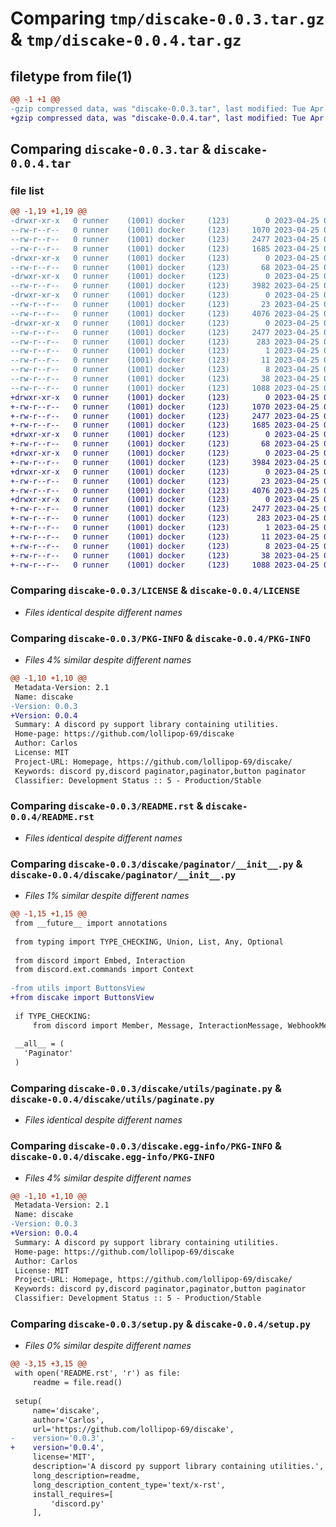 # Comparing `tmp/discake-0.0.3.tar.gz` & `tmp/discake-0.0.4.tar.gz`

## filetype from file(1)

```diff
@@ -1 +1 @@
-gzip compressed data, was "discake-0.0.3.tar", last modified: Tue Apr 25 08:22:29 2023, max compression
+gzip compressed data, was "discake-0.0.4.tar", last modified: Tue Apr 25 08:29:37 2023, max compression
```

## Comparing `discake-0.0.3.tar` & `discake-0.0.4.tar`

### file list

```diff
@@ -1,19 +1,19 @@
-drwxr-xr-x   0 runner    (1001) docker     (123)        0 2023-04-25 08:22:29.496448 discake-0.0.3/
--rw-r--r--   0 runner    (1001) docker     (123)     1070 2023-04-25 08:22:16.000000 discake-0.0.3/LICENSE
--rw-r--r--   0 runner    (1001) docker     (123)     2477 2023-04-25 08:22:29.496448 discake-0.0.3/PKG-INFO
--rw-r--r--   0 runner    (1001) docker     (123)     1685 2023-04-25 08:22:16.000000 discake-0.0.3/README.rst
-drwxr-xr-x   0 runner    (1001) docker     (123)        0 2023-04-25 08:22:29.496448 discake-0.0.3/discake/
--rw-r--r--   0 runner    (1001) docker     (123)       68 2023-04-25 08:22:16.000000 discake-0.0.3/discake/__init__.py
-drwxr-xr-x   0 runner    (1001) docker     (123)        0 2023-04-25 08:22:29.496448 discake-0.0.3/discake/paginator/
--rw-r--r--   0 runner    (1001) docker     (123)     3982 2023-04-25 08:22:16.000000 discake-0.0.3/discake/paginator/__init__.py
-drwxr-xr-x   0 runner    (1001) docker     (123)        0 2023-04-25 08:22:29.496448 discake-0.0.3/discake/utils/
--rw-r--r--   0 runner    (1001) docker     (123)       23 2023-04-25 08:22:16.000000 discake-0.0.3/discake/utils/__init__.py
--rw-r--r--   0 runner    (1001) docker     (123)     4076 2023-04-25 08:22:16.000000 discake-0.0.3/discake/utils/paginate.py
-drwxr-xr-x   0 runner    (1001) docker     (123)        0 2023-04-25 08:22:29.496448 discake-0.0.3/discake.egg-info/
--rw-r--r--   0 runner    (1001) docker     (123)     2477 2023-04-25 08:22:29.000000 discake-0.0.3/discake.egg-info/PKG-INFO
--rw-r--r--   0 runner    (1001) docker     (123)      283 2023-04-25 08:22:29.000000 discake-0.0.3/discake.egg-info/SOURCES.txt
--rw-r--r--   0 runner    (1001) docker     (123)        1 2023-04-25 08:22:29.000000 discake-0.0.3/discake.egg-info/dependency_links.txt
--rw-r--r--   0 runner    (1001) docker     (123)       11 2023-04-25 08:22:29.000000 discake-0.0.3/discake.egg-info/requires.txt
--rw-r--r--   0 runner    (1001) docker     (123)        8 2023-04-25 08:22:29.000000 discake-0.0.3/discake.egg-info/top_level.txt
--rw-r--r--   0 runner    (1001) docker     (123)       38 2023-04-25 08:22:29.496448 discake-0.0.3/setup.cfg
--rw-r--r--   0 runner    (1001) docker     (123)     1088 2023-04-25 08:22:16.000000 discake-0.0.3/setup.py
+drwxr-xr-x   0 runner    (1001) docker     (123)        0 2023-04-25 08:29:37.752896 discake-0.0.4/
+-rw-r--r--   0 runner    (1001) docker     (123)     1070 2023-04-25 08:29:22.000000 discake-0.0.4/LICENSE
+-rw-r--r--   0 runner    (1001) docker     (123)     2477 2023-04-25 08:29:37.752896 discake-0.0.4/PKG-INFO
+-rw-r--r--   0 runner    (1001) docker     (123)     1685 2023-04-25 08:29:22.000000 discake-0.0.4/README.rst
+drwxr-xr-x   0 runner    (1001) docker     (123)        0 2023-04-25 08:29:37.752896 discake-0.0.4/discake/
+-rw-r--r--   0 runner    (1001) docker     (123)       68 2023-04-25 08:29:22.000000 discake-0.0.4/discake/__init__.py
+drwxr-xr-x   0 runner    (1001) docker     (123)        0 2023-04-25 08:29:37.752896 discake-0.0.4/discake/paginator/
+-rw-r--r--   0 runner    (1001) docker     (123)     3984 2023-04-25 08:29:22.000000 discake-0.0.4/discake/paginator/__init__.py
+drwxr-xr-x   0 runner    (1001) docker     (123)        0 2023-04-25 08:29:37.752896 discake-0.0.4/discake/utils/
+-rw-r--r--   0 runner    (1001) docker     (123)       23 2023-04-25 08:29:22.000000 discake-0.0.4/discake/utils/__init__.py
+-rw-r--r--   0 runner    (1001) docker     (123)     4076 2023-04-25 08:29:22.000000 discake-0.0.4/discake/utils/paginate.py
+drwxr-xr-x   0 runner    (1001) docker     (123)        0 2023-04-25 08:29:37.752896 discake-0.0.4/discake.egg-info/
+-rw-r--r--   0 runner    (1001) docker     (123)     2477 2023-04-25 08:29:37.000000 discake-0.0.4/discake.egg-info/PKG-INFO
+-rw-r--r--   0 runner    (1001) docker     (123)      283 2023-04-25 08:29:37.000000 discake-0.0.4/discake.egg-info/SOURCES.txt
+-rw-r--r--   0 runner    (1001) docker     (123)        1 2023-04-25 08:29:37.000000 discake-0.0.4/discake.egg-info/dependency_links.txt
+-rw-r--r--   0 runner    (1001) docker     (123)       11 2023-04-25 08:29:37.000000 discake-0.0.4/discake.egg-info/requires.txt
+-rw-r--r--   0 runner    (1001) docker     (123)        8 2023-04-25 08:29:37.000000 discake-0.0.4/discake.egg-info/top_level.txt
+-rw-r--r--   0 runner    (1001) docker     (123)       38 2023-04-25 08:29:37.752896 discake-0.0.4/setup.cfg
+-rw-r--r--   0 runner    (1001) docker     (123)     1088 2023-04-25 08:29:22.000000 discake-0.0.4/setup.py
```

### Comparing `discake-0.0.3/LICENSE` & `discake-0.0.4/LICENSE`

 * *Files identical despite different names*

### Comparing `discake-0.0.3/PKG-INFO` & `discake-0.0.4/PKG-INFO`

 * *Files 4% similar despite different names*

```diff
@@ -1,10 +1,10 @@
 Metadata-Version: 2.1
 Name: discake
-Version: 0.0.3
+Version: 0.0.4
 Summary: A discord py support library containing utilities.
 Home-page: https://github.com/lollipop-69/discake
 Author: Carlos
 License: MIT
 Project-URL: Homepage, https://github.com/lollipop-69/discake/
 Keywords: discord py,discord paginator,paginator,button paginator
 Classifier: Development Status :: 5 - Production/Stable
```

### Comparing `discake-0.0.3/README.rst` & `discake-0.0.4/README.rst`

 * *Files identical despite different names*

### Comparing `discake-0.0.3/discake/paginator/__init__.py` & `discake-0.0.4/discake/paginator/__init__.py`

 * *Files 1% similar despite different names*

```diff
@@ -1,15 +1,15 @@
 from __future__ import annotations
 
 from typing import TYPE_CHECKING, Union, List, Any, Optional
 
 from discord import Embed, Interaction
 from discord.ext.commands import Context
 
-from utils import ButtonsView
+from discake import ButtonsView
 
 if TYPE_CHECKING:
     from discord import Member, Message, InteractionMessage, WebhookMessage
     
 __all__ = (
   'Paginator'
 )
```

### Comparing `discake-0.0.3/discake/utils/paginate.py` & `discake-0.0.4/discake/utils/paginate.py`

 * *Files identical despite different names*

### Comparing `discake-0.0.3/discake.egg-info/PKG-INFO` & `discake-0.0.4/discake.egg-info/PKG-INFO`

 * *Files 4% similar despite different names*

```diff
@@ -1,10 +1,10 @@
 Metadata-Version: 2.1
 Name: discake
-Version: 0.0.3
+Version: 0.0.4
 Summary: A discord py support library containing utilities.
 Home-page: https://github.com/lollipop-69/discake
 Author: Carlos
 License: MIT
 Project-URL: Homepage, https://github.com/lollipop-69/discake/
 Keywords: discord py,discord paginator,paginator,button paginator
 Classifier: Development Status :: 5 - Production/Stable
```

### Comparing `discake-0.0.3/setup.py` & `discake-0.0.4/setup.py`

 * *Files 0% similar despite different names*

```diff
@@ -3,15 +3,15 @@
 with open('README.rst', 'r') as file:
     readme = file.read()
     
 setup(
     name='discake',
     author='Carlos',
     url='https://github.com/lollipop-69/discake',
-    version='0.0.3',
+    version='0.0.4',
     license='MIT',
     description='A discord py support library containing utilities.',
     long_description=readme,
     long_description_content_type='text/x-rst',
     install_requires=[
         'discord.py'
     ],
```

